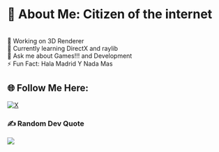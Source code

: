 # 💫 About Me: Citizen of the internet 

<br>🔭 Working on 3D Renderer<br>🌱 Currently learning DirectX and raylib <br>💬 Ask me about Games!!! and Development<br>⚡ Fun Fact: Hala Madrid Y Nada Mas

## 🌐 Follow Me Here:
[![X](https://img.shields.io/badge/@ThatTanishqTak-black.svg?logo=X&logoColor=white)](https://x.com/ThatTanishqTak) 

### ✍️ Random Dev Quote
![](https://quotes-github-readme.vercel.app/api?type=horizontal&theme=dark)
